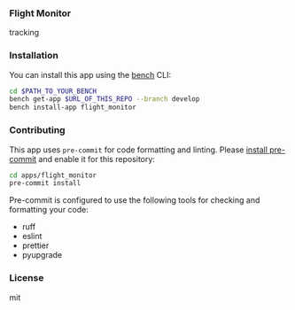 ### Flight Monitor

tracking

### Installation

You can install this app using the [bench](https://github.com/frappe/bench) CLI:

```bash
cd $PATH_TO_YOUR_BENCH
bench get-app $URL_OF_THIS_REPO --branch develop
bench install-app flight_monitor
```

### Contributing

This app uses `pre-commit` for code formatting and linting. Please [install pre-commit](https://pre-commit.com/#installation) and enable it for this repository:

```bash
cd apps/flight_monitor
pre-commit install
```

Pre-commit is configured to use the following tools for checking and formatting your code:

- ruff
- eslint
- prettier
- pyupgrade

### License

mit
